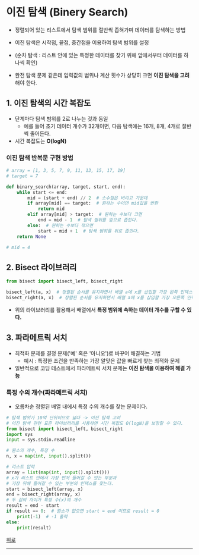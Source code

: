 # 이진 탐색 (Binery Search)

+ 정렬되어 있는 리스트에서 탐색 범위를 절반씩 좁혀가며 데이터를 탐색하는 방법
+ 이진 탐색은 시작점, 끝점, 중간점을 이용하여 탐색 범위를 설정
+ (순차 탐색 : 리스트 안에 있는 특정한 데이터를 찾기 위해 앞에서부터 데이터를 하나씩 확인)

+ 완전 탐색 문제 같은데 입력값의 범위나 계산 횟수가 상당히 크면 **이진 탐색을 고려**해야 한다.

## 1. 이진 탐색의 시간 복잡도

+ 단계마다 탐색 범위를 2로 나누는 것과 동일
  + 예를 들어 초기 데이터 개수가 32개이면, 다음 탐색에는 16개, 8개, 4개로 절반씩 줄어든다.
+ 시간 복잡도는 **O(logN)**

### 이진 탐색 반복문 구현 방법
``` python
# array = [1, 3, 5, 7, 9, 11, 13, 15, 17, 19]
# target = 7

def binary_search(array, target, start, end):
    while start <= end:
        mid = (start + end) // 2  # 소수점은 버리고 가운데
        if array[mid] == target:  # 원하는 수이면 mid값을 반환
            return mid
        elif array[mid] > target:  # 원하는 수보다 크면
            end = mid - 1  # 탐색 범위를 밑으로 좁힌다.
        else:  # 원하는 수보다 작으면
            start = mid + 1  # 탐색 범위를 위로 좁힌다.
    return None

# mid = 4
```

## 2. Bisect 라이브러리
``` python
from bisect import bisect_left, bisect_right

bisect_left(a, x)  # 정렬된 순서를 유지하면서 배열 a에 x를 삽입할 가장 왼쪽 인덱스 반환
bisect_right(a, x)  # 정렬된 순서를 유지하면서 배열 a에 x를 삽입할 가장 오른쪽 인덱스 반환
```
+ 위의 라이브러리를 활용해서 배열에서 **특정 범위에 속하는 데이터 개수를 구할 수 있다.**

## 3. 파라메트릭 서치

+ 최적화 문제를 결정 문제('예' 혹은 '아니오')로 바꾸어 해결하는 기법
  + 예시 : 특정한 조건을 만족하는 가장 알맞은 값을 빠르게 찾는 최적화 문제
+ 일반적으로 코딩 테스트에서 파라메트릭 서치 문제는 **이진 탐색을 이용하여 해결 가능**

### 특정 수의 개수(파라메트릭 서치)

+ 오름차순 정렬된 배열 내에서 특정 수의 개수를 찾는 문제이다.
``` python
# 탐색 범위가 10억 단위이므로 넓다 -> 이진 탐색 고려
# 이진 탐색 관련 표준 라이브러리를 사용하면 시간 복잡도 O(logN)을 보장할 수 있다.
from bisect import bisect_left, bisect_right
import sys
input = sys.stdin.readline

# 원소의 개수, 특정 수
n, x = map(int, input().split())

# 리스트 입력
array = list(map(int, input().split()))
# x가 리스트 안에서 가장 먼저 들어갈 수 있는 부분과
# 가장 뒤에 들어갈 수 있는 부분의 인덱스를 찾는다.
start = bisect_left(array, x)
end = bisect_right(array, x)
# 두 값의 차이가 특정 수(x)의 개수
result = end - start
if result == 0:  # 원소가 없으면 start = end 이므로 result = 0
    print(-1)  # -1 출력
else:
    print(result)
```
[위로](#이진-탐색-Binery-Search)

---
